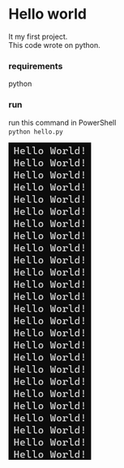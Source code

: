 # Hello world
It my first project.   
This code wrote on python. 

### requirements
python

### run
run this command in PowerShell   
`python hello.py`

![Image text](https://github.com/it-momentum/hello-world/blob/master/hello.jpg)

